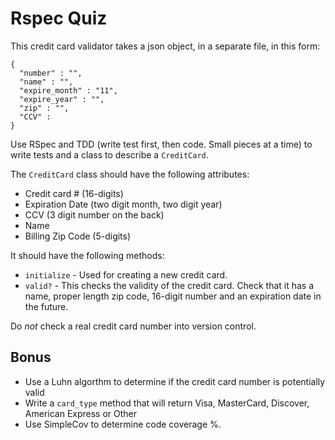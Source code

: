# Rspec Quiz

This credit card validator takes a json object, in a separate file, in this form: 
<pre><code>{
  "number" : "",
  "name" : "",
  "expire_month" : "11",
  "expire_year" : "",
  "zip" : "",
  "CCV" : 
}</code></pre>

Use RSpec and TDD (write test first, then code. Small pieces at a time) to write tests and a class to describe a `CreditCard`. 

The `CreditCard` class should have the following attributes:

- Credit card # (16-digits)
- Expiration Date (two digit month, two digit year)
- CCV (3 digit number on the back)
- Name
- Billing Zip Code (5-digits)

It should have the following methods: 

- `initialize` - Used for creating a new credit card. 
- `valid?` - This checks the validity of the credit card. Check that it has a name, proper length zip code, 16-digit number and an expiration date in the future. 

Do *not* check a real credit card number into version control.

## Bonus

- Use a Luhn algorthm to determine if the credit card number is potentially valid
- Write a `card_type` method that will return Visa, MasterCard, Discover, American Express or Other
- Use SimpleCov to determine code coverage %.
